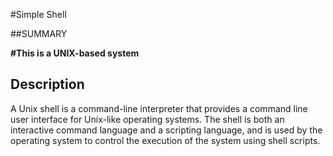 #Simple Shell

##SUMMARY

**#This is a UNIX-based system**

## Description
A Unix shell is a command-line interpreter that provides a command line user interface for Unix-like operating systems. The shell is both an interactive command language and a scripting language, and is used by the operating system to control the execution of the system using shell scripts.
